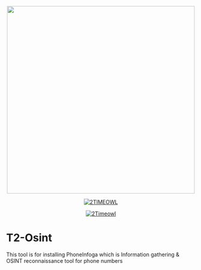 <p align="center">
  <img src="https://i.imgur.com/LtUGnF3.png" width=500 />
</p>
<p align="center">
<a href="https://youtube.com/channel/UCl5oG2xGkLWE0hJeTg-wOSg"><img title="2TIMEOWL" src="https://img.shields.io/badge/MADE%20IN-INDIA-orange"></a>
</p>
</p>
<p align="center">
<a href="https://instagram.com/2timeowl?igshid=1p17hruv5cg68"><img title="2Timeowl" src="https://img.shields.io/badge/2TIME-OWL-green"></a>
</p>

# T2-Osint
This tool is for installing PhoneInfoga which is Information gathering & OSINT reconnaissance tool for phone numbers
